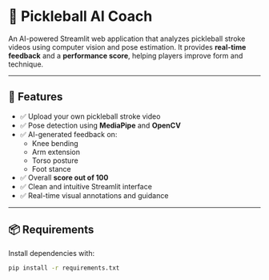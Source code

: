 # 🏓 Pickleball AI Coach

An AI-powered Streamlit web application that analyzes pickleball stroke videos using computer vision and pose estimation. It provides **real-time feedback** and a **performance score**, helping players improve form and technique.

---

## 🚀 Features

- ✅ Upload your own pickleball stroke video  
- ✅ Pose detection using **MediaPipe** and **OpenCV**  
- ✅ AI-generated feedback on:
  - Knee bending
  - Arm extension
  - Torso posture
  - Foot stance
- ✅ Overall **score out of 100**
- ✅ Clean and intuitive Streamlit interface
- ✅ Real-time visual annotations and guidance

---

## 📦 Requirements

Install dependencies with:

```bash
pip install -r requirements.txt
